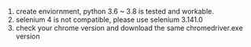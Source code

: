 1. create enviornment, python 3.6 ~ 3.8 is tested and workable.
2. selenium 4 is not compatible, please use selenium 3.141.0
3. check your chrome version and download the same chromedriver.exe version


